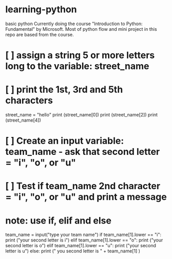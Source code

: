 # learning-python
basic python 
Currently doing the course "Introduction to Python: Fundamental" by Microsoft. Most of python flow and mini project in this repo are based from the course.



# [ ] assign a string 5 or more letters long to the variable: street_name
# [ ] print the 1st, 3rd and 5th characters

street_name = "hello"
print (street_name[0])
print (street_name[2])
print (street_name[4])


# [ ] Create an input variable: team_name - ask that second letter = "i", "o", or "u"
# [ ] Test if team_name 2nd character = "i", "o", or "u" and print a message
# note: use if, elif and else

team_name = input("type your team name")
if team_name[1].lower == "i":
  print ("your second letter is i")
elif team_name[1].lower == "o":
  print ("your second letter is o")
elif team_name[1].lower == "u":
  print ("your second letter is u")
else:
  print (" you second letter is " + team_name[1] )
  
 
